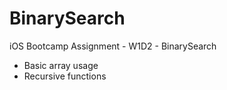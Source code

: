 # BinarySearch
iOS Bootcamp Assignment - W1D2 - BinarySearch

* Basic array usage
* Recursive functions
